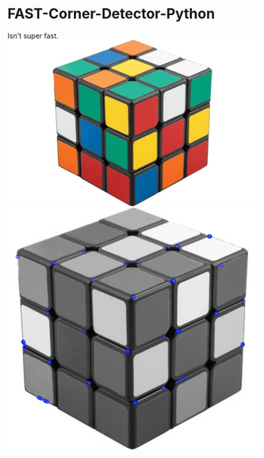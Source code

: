 # FAST-Corner-Detector-Python
Isn't super fast. 
![alt text](https://github.com/hjamal3/FAST-Corner-Detector-Python/blob/master/rubix1.jpg?raw=true)
![alt text](https://github.com/hjamal3/FAST-Corner-Detector-Python/blob/master/rubixoutput.jpg?raw=true)
